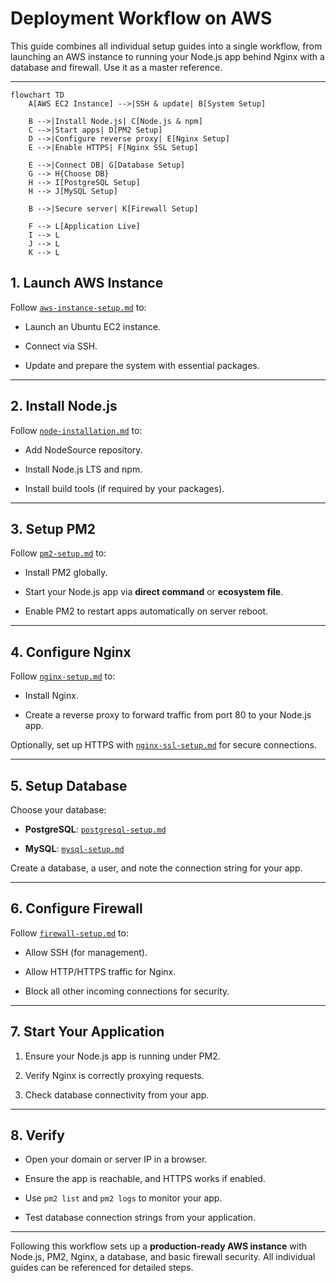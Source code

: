 # Deployment Workflow on AWS

This guide combines all individual setup guides into a single workflow, from launching an AWS instance to running your Node.js app behind Nginx with a database and firewall. Use it as a master reference.

---

```mermaid
flowchart TD
    A[AWS EC2 Instance] -->|SSH & update| B[System Setup]

    B -->|Install Node.js| C[Node.js & npm]
    C -->|Start apps| D[PM2 Setup]
    D -->|Configure reverse proxy| E[Nginx Setup]
    E -->|Enable HTTPS| F[Nginx SSL Setup]
    
    E -->|Connect DB| G[Database Setup]
    G --> H{Choose DB}
    H --> I[PostgreSQL Setup]
    H --> J[MySQL Setup]

    B -->|Secure server| K[Firewall Setup]
    
    F --> L[Application Live]
    I --> L
    J --> L
    K --> L

```

## 1. Launch AWS Instance

Follow [`aws-instance-setup.md`](01_aws-instance-setup.md) to:

- Launch an Ubuntu EC2 instance.
    
- Connect via SSH.
    
- Update and prepare the system with essential packages.
    

---

## 2. Install Node.js

Follow [`node-installation.md`](02_node-installation.md) to:

- Add NodeSource repository.
    
- Install Node.js LTS and npm.
    
- Install build tools (if required by your packages).
    

---

## 3. Setup PM2

Follow [`pm2-setup.md`](03_pm2-setup.md) to:

- Install PM2 globally.
    
- Start your Node.js app via **direct command** or **ecosystem file**.
    
- Enable PM2 to restart apps automatically on server reboot.
    

---

## 4. Configure Nginx

Follow [`nginx-setup.md`](04_nginx-setup.md) to:

- Install Nginx.
    
- Create a reverse proxy to forward traffic from port 80 to your Node.js app.
    

Optionally, set up HTTPS with [`nginx-ssl-setup.md`](https://chatgpt.com/c/nginx-ssl-setup.md) for secure connections.

---

## 5. Setup Database

Choose your database:

- **PostgreSQL**: [`postgresql-setup.md`](05_postgresql-setup.md)
    
- **MySQL**: [`mysql-setup.md`](05_mysql-setup.md)
    

Create a database, a user, and note the connection string for your app.

---

## 6. Configure Firewall

Follow [`firewall-setup.md`](06_firewall-setup.md) to:

- Allow SSH (for management).
    
- Allow HTTP/HTTPS traffic for Nginx.
    
- Block all other incoming connections for security.
    

---

## 7. Start Your Application

1. Ensure your Node.js app is running under PM2.
    
2. Verify Nginx is correctly proxying requests.
    
3. Check database connectivity from your app.
    

---

## 8. Verify

- Open your domain or server IP in a browser.
    
- Ensure the app is reachable, and HTTPS works if enabled.
    
- Use `pm2 list` and `pm2 logs` to monitor your app.
    
- Test database connection strings from your application.
    



---

Following this workflow sets up a **production-ready AWS instance** with Node.js, PM2, Nginx, a database, and basic firewall security. All individual guides can be referenced for detailed steps.

